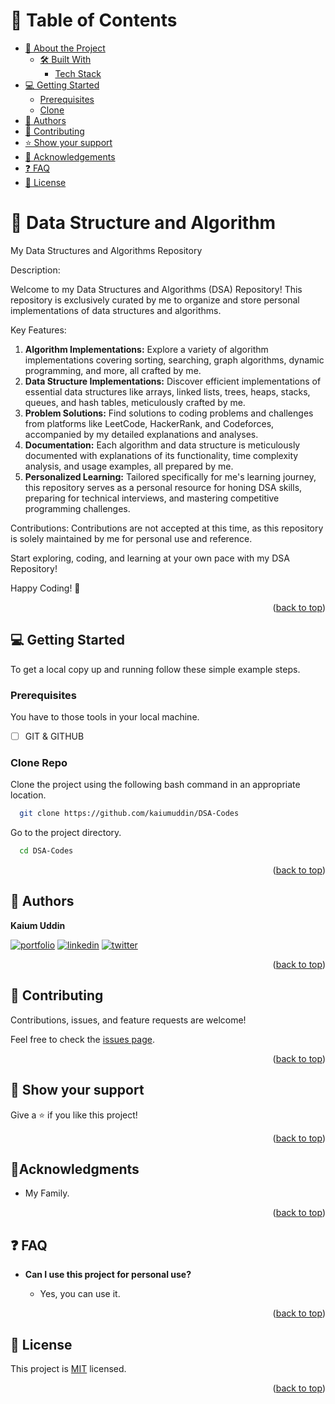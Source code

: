 <a name="readme-top"></a>

<div align="center">
  <!-- <img src="./app/assets/images/cover.png" alt="SnapPay" width="100%"  height="auto" /> -->
</div>

# 📗 Table of Contents

- [📖 About the Project](#about-project)
  - [🛠 Built With](#built-with)
    - [Tech Stack](#tech-stack)
- [💻 Getting Started](#getting-started)
  - [Prerequisites](#prerequisites)
  - [Clone](#clone)
- [👥 Authors](#authors)
- [🤝 Contributing](#contributing)
- [⭐️ Show your support](#support)
- [🔭 Acknowledgements](#acknowledgements)
- [❓ FAQ](#faq)
- [📝 License](#license)

<!-- PROJECT DESCRIPTION -->

# 🎯 Data Structure and Algorithm <a name="about-project"></a>

My Data Structures and Algorithms Repository

Description:

Welcome to my Data Structures and Algorithms (DSA) Repository! This repository is exclusively curated by me to organize and store personal implementations of data structures and algorithms.

Key Features:

1. **Algorithm Implementations:** Explore a variety of algorithm implementations covering sorting, searching, graph algorithms, dynamic programming, and more, all crafted by me.
2. **Data Structure Implementations:** Discover efficient implementations of essential data structures like arrays, linked lists, trees, heaps, stacks, queues, and hash tables, meticulously crafted by me.
3. **Problem Solutions:** Find solutions to coding problems and challenges from platforms like LeetCode, HackerRank, and Codeforces, accompanied by my detailed explanations and analyses.
4. **Documentation:** Each algorithm and data structure is meticulously documented with explanations of its functionality, time complexity analysis, and usage examples, all prepared by me.
5. **Personalized Learning:** Tailored specifically for me's learning journey, this repository serves as a personal resource for honing DSA skills, preparing for technical interviews, and mastering competitive programming challenges.

Contributions:
Contributions are not accepted at this time, as this repository is solely maintained by me for personal use and reference.

Start exploring, coding, and learning at your own pace with my DSA Repository!

Happy Coding! 🚀

<p align="right">(<a href="#readme-top">back to top</a>)</p>

<!-- GETTING STARTED -->

## 💻 Getting Started <a name="getting-started"></a>

To get a local copy up and running follow these simple example steps.

### Prerequisites

You have to those tools in your local machine.

- [ ] GIT & GITHUB

### Clone Repo

Clone the project using the following bash command in an appropriate location.

```bash
  git clone https://github.com/kaiumuddin/DSA-Codes
```

Go to the project directory.

```bash
  cd DSA-Codes
```

<p align="right">(<a href="#readme-top">back to top</a>)</p>

<!-- AUTHORS -->

## 👥 Authors <a name="authors"></a>

**Kaium Uddin**

[![portfolio](https://img.shields.io/badge/my_portfolio-000?style=for-the-badge&logo=ko-fi&logoColor=white)](https://github.com/kaiumuddin) [![linkedin](https://img.shields.io/badge/kaium-uddin-0A66C2?style=for-the-badge&logo=linkedin&logoColor=white)](https://www.linkedin.com/in/kaium-uddin/) [![twitter](https://img.shields.io/badge/@kaiumuddin5-1DA1F2?style=for-the-badge&logo=twitter&logoColor=white)](https://twitter.com/kaiumuddin5)

<p align="right">(<a href="#readme-top">back to top</a>)</p>

<!-- CONTRIBUTING -->

## 🤝 Contributing <a name="contributing"></a>

Contributions, issues, and feature requests are welcome!

Feel free to check the [issues page](../../../issues/).

<p align="right">(<a href="#readme-top">back to top</a>)</p>

<!-- SUPPORT -->

## 👋 Show your support <a name="support"></a>

Give a ⭐️ if you like this project!

<p align="right">(<a href="#readme-top">back to top</a>)</p>

<!-- ACKNOWLEDGEMENTS -->

## 🔭Acknowledgments <a name="acknowledgements"></a>

- My Family.

<p align="right">(<a href="#readme-top">back to top</a>)</p>

<!-- FAQ (optional) -->

## ❓ FAQ <a name="faq"></a>

- **Can I use this project for personal use?**

  - Yes, you can use it.

<p align="right">(<a href="#readme-top">back to top</a>)</p>

## 📝 License <a name="license"></a>

This project is [MIT](./LICENSE) licensed.

<p align="right">(<a href="#readme-top">back to top</a>)</p>
